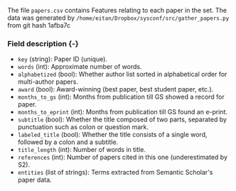 The file `papers.csv` contains Features relating to each paper in the set.
The data was generated by `/home/eitan/Dropbox/sysconf/src/gather_papers.py` from git hash 1afba7c


### Field description {-}

  * `key` (string): Paper ID (unique).
  * `words` (int): Approximate number of words.
  * `alphabetized` (bool): Whether author list sorted in alphabetical order for multi-author papers.
  * `award` (bool): Award-winning (best paper, best student paper, etc.).
  * `months_to_gs` (int): Months from publication till GS showed a record for paper.
  * `months_to_eprint` (int): Months from publication till GS found an e-print.
  * `subtitle` (bool): Whether the title composed of two parts, separated by punctuation such as colon or question mark.
  * `labeled_title` (bool): Whether the title consists of a single word, followed by a colon and a subtitle.
  * `title_length` (int): Number of words in title.
  * `references` (int): Number of papers cited in this one (underestimated by S2).
  * `entities` (list of strings): Terms extracted from Semantic Scholar's paper data.

